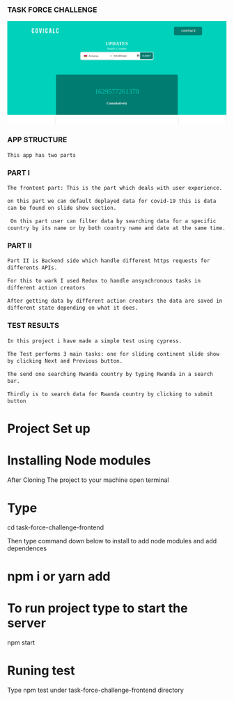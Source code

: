 ### TASK FORCE CHALLENGE
![COVICALIC](https://github.com/Jeanndo/Taskforce-Challenge/blob/main/src/Assets/COVCALIC.png)



### APP STRUCTURE
```
This app has two parts
```
### PART I
```
The frontent part: This is the part which deals with user experience.
```
```
on this part we can default deplayed data for covid-19 this is data can be found on slide show section.
```
```
 On this part user can filter data by searching data for a specific country by its name or by both country name and date at the same time.
```

### PART II

```
Part II is Backend side which handle different https requests for differents APIs.
```
```
For this to wark I used Redux to handle ansynchronous tasks in different action creators
```
```
After getting data by different action creators the data are saved in different state depending on what it does.
```
### TEST RESULTS
```
In this project i have made a simple test using cypress.
```
```
The Test performs 3 main tasks: one for sliding continent slide show by clicking Next and Previous button.
```
```
The send one searching Rwanda country by typing Rwanda in a search bar.
```
```
Thirdly is to search data for Rwanda country by clicking to submit button
```


# Project Set up
# Installing Node modules 

After Cloning The project to your machine open terminal

# Type 
cd task-force-challenge-frontend 

Then type command down below to install to add node modules and add dependences

# npm i or yarn add 

# To run project type to start the server
   npm start

# Runing test
Type npm test under task-force-challenge-frontend directory
